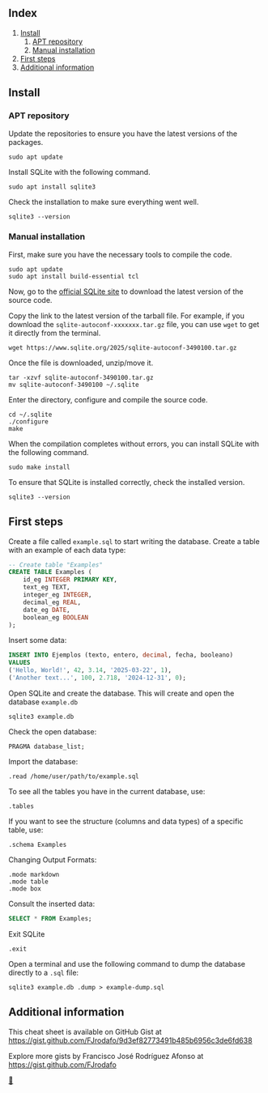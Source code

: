 ## Index

1. [Install](#install)
    1. [APT repository](#apt-repository)
    2. [Manual installation](#manual-installation)
2. [First steps](#first-steps)
3. [Additional information](#additional-information)

## Install

### APT repository

Update the repositories to ensure you have the latest versions of the packages.

```shell
sudo apt update
```

Install SQLite with the following command.

```shell
sudo apt install sqlite3
```

Check the installation to make sure everything went well.

```shell
sqlite3 --version
```

### Manual installation

First, make sure you have the necessary tools to compile the code.

```shell
sudo apt update
sudo apt install build-essential tcl
```

Now, go to the [official SQLite site](https://www.sqlite.org/index.html) to download the latest version of the source code.

Copy the link to the latest version of the tarball file. For example, if you download the `sqlite-autoconf-xxxxxxx.tar.gz` file, you can use `wget` to get it directly from the terminal.

```shell
wget https://www.sqlite.org/2025/sqlite-autoconf-3490100.tar.gz
```

Once the file is downloaded, unzip/move it.

```shell
tar -xzvf sqlite-autoconf-3490100.tar.gz
mv sqlite-autoconf-3490100 ~/.sqlite
```

Enter the directory, configure and compile the source code.

```shell
cd ~/.sqlite
./configure
make
```

When the compilation completes without errors, you can install SQLite with the following command.

```shell
sudo make install
```

To ensure that SQLite is installed correctly, check the installed version.

```shell
sqlite3 --version
```

## First steps

Create a file called `example.sql` to start writing the database. Create a table with an example of each data type:

```sql
-- Create table "Examples"
CREATE TABLE Examples (
    id_eg INTEGER PRIMARY KEY,
    text_eg TEXT,
    integer_eg INTEGER,
    decimal_eg REAL,
    date_eg DATE,
    boolean_eg BOOLEAN
);
```

Insert some data:

```sql
INSERT INTO Ejemplos (texto, entero, decimal, fecha, booleano) 
VALUES 
('Hello, World!', 42, 3.14, '2025-03-22', 1),
('Another text...', 100, 2.718, '2024-12-31', 0);
```

Open SQLite and create the database. This will create and open the database `example.db`

```shell
sqlite3 example.db
```

Check the open database:

```shell
PRAGMA database_list;
```

Import the database:

```shell
.read /home/user/path/to/example.sql
```

To see all the tables you have in the current database, use:

```shell
.tables
```

If you want to see the structure (columns and data types) of a specific table, use:

```shell
.schema Examples
```

Changing Output Formats:

```shell
.mode markdown
.mode table
.mode box
```

Consult the inserted data:

```sql
SELECT * FROM Examples;
```

Exit SQLite

```shell
.exit
```

Open a terminal and use the following command to dump the database directly to a `.sql` file:

```shell
sqlite3 example.db .dump > example-dump.sql
```

## Additional information

This cheat sheet is available on GitHub Gist at https://gist.github.com/FJrodafo/9d3ef82773491b485b6956c3de6fd638

Explore more gists by Francisco José Rodríguez Afonso at https://gist.github.com/FJrodafo

<link rel="stylesheet" href="./../../README.css">
<a class="scrollup" href="#top">&#x1F53C</a>